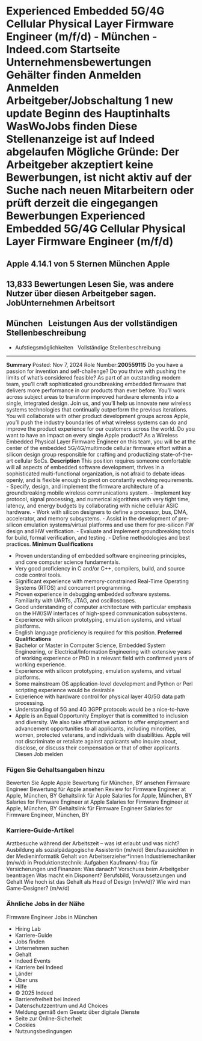 Experienced Embedded 5G/4G Cellular Physical Layer Firmware Engineer (m/f/d) - München - Indeed.com
Startseite
Unternehmensbewertungen
Gehälter finden
Anmelden
Anmelden
Arbeitgeber/Jobschaltung
1 new update
Beginn des Hauptinhalts
WasWoJobs finden
Diese Stellenanzeige ist auf Indeed abgelaufen
Mögliche Gründe: Der Arbeitgeber akzeptiert keine Bewerbungen, ist nicht aktiv auf der Suche nach neuen Mitarbeitern oder prüft derzeit die eingegangen Bewerbungen
Experienced Embedded 5G/4G Cellular Physical Layer Firmware Engineer (m/f/d)
============================================================================
Apple
4.14.1 von 5 Sternen
München
Apple
-----
13,833 Bewertungen
Lesen Sie, was andere Nutzer über diesen Arbeitgeber sagen.
JobUnternehmen
Arbeitsort
----------
München
&nbsp;
Leistungen Aus der vollständigen Stellenbeschreibung
----------------------------------------------------
* Aufstiegsmöglichkeiten
&nbsp;
Vollständige Stellenbeschreibung
--------------------------------
**Summary**
Posted: Nov 7, 2024
Role Number:**200559115**
Do you have a passion for invention and self-challenge? Do you thrive with pushing the limits of what’s considered feasible? As part of an outstanding modem team, you’ll craft sophisticated groundbreaking embedded firmware that delivers more performance in our products than ever before. You’ll work across subject areas to transform improved hardware elements into a single, integrated design. Join us, and you’ll help us innovate new wireless systems technologies that continually outperform the previous iterations. You will collaborate with other product development groups across Apple, you’ll push the industry boundaries of what wireless systems can do and improve the product experience for our customers across the world. Do you want to have an impact on every single Apple product? As a Wireless Embedded Physical Layer Firmware Engineer on this team, you will be at the center of the embedded 5G/4G/multimode cellular firmware effort within a silicon design group responsible for crafting and productizing state-of-the-art cellular SoCs.
**Description**
This position requires someone comfortable will all aspects of embedded software development, thrives in a sophisticated multi-functional organization, is not afraid to debate ideas openly, and is flexible enough to pivot on constantly evolving requirements. - Specify, design, and implement the firmware architecture of a groundbreaking mobile wireless communications system. - Implement key protocol, signal processing, and numerical algorithms with very tight time, latency, and energy budgets by collaborating with niche cellular ASIC hardware. - Work with silicon designers to define a processor, bus, DMA, accelerator, and memory subsystems. - Assist in the development of pre-silicon emulation systems/virtual platforms and use them for pre-silicon FW design and HW verification. - Evaluate and implement groundbreaking tools for build, formal verification, and testing. - Define methodologies and best practices.
**Minimum Qualifications**
* Proven understanding of embedded software engineering principles, and core computer science fundamentals.
* Very good proficiency in C and/or C++, compilers, build, and source code control tools.
* Significant experience with memory-constrained Real-Time Operating Systems (RTOS) and concurrent programming.
* Proven experience in debugging embedded software systems. Familiarity with UARTs, JTAG, and oscilloscopes.
* Good understanding of computer architecture with particular emphasis on the HW/SW interfaces of high-speed communication subsystems.
* Experience with silicon prototyping, emulation systems, and virtual platforms.
* English language proficiency is required for this position.
**Preferred Qualifications**
* Bachelor or Master in Computer Science, Embedded System Engineering, or Electrical/Information Engineering with extensive years of working experience or PhD in a relevant field with confirmed years of working experience.
* Experience with silicon prototyping, emulation systems, and virtual platforms.
* Some mainstream OS application-level development and Python or Perl scripting experience would be desirable
* Experience with hardware control for physical layer 4G/5G data path processing.
* Understanding of 5G and 4G 3GPP protocols would be a nice-to-have
* Apple is an Equal Opportunity Employer that is committed to inclusion and diversity. We also take affirmative action to offer employment and advancement opportunities to all applicants, including minorities, women, protected veterans, and individuals with disabilities. Apple will not discriminate or retaliate against applicants who inquire about, disclose, or discuss their compensation or that of other applicants.
&nbsp;
Diesen Job melden
### Fügen Sie Gehaltsangaben hinzu
Bewerten Sie Apple
Apple Bewertung für München, BY ansehen
Firmware Engineer Bewertung für Apple ansehen
Review for Firmware Engineer at Apple, München, BY
Gehaltslink für Apple
Salaries for Apple, München, BY
Salaries for Firmware Engineer at Apple
Salaries for Firmware Engineer at Apple, München, BY
Gehaltslink für Firmware Engineer
Salaries for Firmware Engineer, München, BY
### Karriere-Guide-Artikel
Arztbesuche während der Arbeitszeit – was ist erlaubt und was nicht?
Ausbildung als sozialpädagogische Assistentin (m/w/d)
Berufsaussichten in der Medieninformatik
Gehalt von Arbeitserzieher\*innen
Industriemechaniker (m/w/d) in Produktionstechnik: Aufgaben
Kaufmann/-frau für Versicherungen und Finanzen: Was danach?
Vorschuss beim Arbeitgeber beantragen
Was macht ein Disponent? Berufsbild, Voraussetzungen und Gehalt
Wie hoch ist das Gehalt als Head of Design (m/w/d)?
Wie wird man Game-Designer? (m/w/d)
### Ähnliche Jobs in der Nähe
Firmware Engineer Jobs in München
* Hiring Lab
* Karriere-Guide
* Jobs finden
* Unternehmen suchen
* Gehalt
* Indeed Events
* Karriere bei Indeed
* Länder
* Über uns
* Hilfe
* © 2025 Indeed
* Barrierefreiheit bei Indeed
* Datenschutzzentrum und Ad Choices
* Meldung gemäß dem Gesetz über digitale Dienste
* Seite zur Online-Sicherheit
* Cookies
* Nutzungsbedingungen